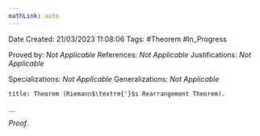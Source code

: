 ```yaml
---
mathLink: auto
---
```


<div class="topSpace"></div>

Date Created: 21/03/2023 11:08:06
Tags: #Theorem #In_Progress

Proved by: _Not Applicable_
References: _Not Applicable_
Justifications: _Not Applicable_

Specializations: _Not Applicable_
Generalizations: _Not Applicable_

``` ad-Theorem
title: Theorem (Riemann$\textrm{'}$s Rearrangement Theorem).

__

```

_Proof_. 
